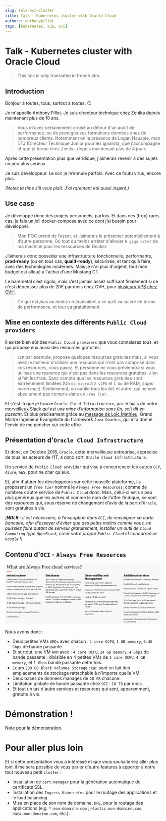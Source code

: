 ```yaml
---
slug: talk-oci-cluster
title: Talk - Kubernetes cluster with Oracle Cloud
authors: anthonypillot
tags: [kubernetes, k3s, oci]
---
```


# Talk - Kubernetes cluster with Oracle Cloud

> This talk is only translated in french atm.

## Introduction

Bonjour à toutes, tous, surtout à toutes. 😏

Je m'appelle Anthony Pillot. Je suis directeur technique chez Zenika depuis maintenant plus de 10 ans.

> Vous m'avez certainement croisé au détour d'un audit de performance, ou de prestigieuses formations données chez de nombreux clients. Notemment en la présence de Logan Hauspie, mon DTJ (Directeur Technique Junior pour les ignards), que j'accompagne et que je forme chez Zenika, depuis maintenant plus de 4 jours.

Après cette présentation plus que véridique, j'aimerais revenir à des sujets un peu plus sérieux.

Je suis développeur. Le soir je m’ennuie parfois. Avec ce foutu virus, encore plus.

_(Notez la rime s’il vous plaît. J'ai rarement été aussi inspiré.)_

## Use case

Je développe donc des projets personnels, parfois. Et dans ces (trop) rares cas, je fais un joli docker-compose avec ce dont j’ai besoin pour développer.

> Mon POC prend de l’essor, et j’aimerais le présenter potentiellement à d’autre personne. Ou tout du moins arrêter d'allouer `6 giga octet` de ma machine pour les ressources de Docker.

J’aimerais donc posséder une infrastructure fonctionnelle, performante, **prod-ready** (ou en tous cas, **qualif-ready**), sécurisée, et tant qu’à faire, avec des technologies modernes. Mais je n'ai plus d'argent, tout mon budget est alloué à l'achat d'une Mustang GT.

Le baremetal c’est rigolo, mais c’est jamais assez suffisant finalement si ce n'est dépensser plus de 20€ par mois chez OVH, pour [plusieurs VPS chez OVH](https://www.ovhcloud.com/fr/vps/).

> Ce qui est _plus ou moins_ un équivalent à ce qu'il va suivre en terme de performance, et tout ça gratuitement.

## Mise en contexte des différents `Public Cloud providers`

Il existe bien sûr des `Public Cloud providers` que vous connaissez tous, et qui propose eux aussi des resources gratuites.

> `GCP` par exemple, propose quelques resources gratuites mais, si vous avez le malheur d'utiliser une resource qui n'est pas comprise dans ces resources, vous payez. Et personne ne vous préviendra si vous utilisez une resource qui n'est pas dans les resources gratuites. J'en ai fait les frais. Sans compté que les resources gratuites sont extrêmement limitées (Un `e2-micro` à `2 vCPU` et `1 Go` de RAM, _super merci mec_). Évidemment, on oublie tous les `GKE` et autre, qui ne sont absolument pas compris dans ce `Free Tier`.

Et c'est là que je trouve `Oracle Cloud Infrastructure`, par le biais de notre merveilleux Slack _qui est une mine d'information sans fin, soit dit en passant_. Et plus précisement grâce au [message de Loic Mathieu](https://zenika.slack.com/archives/G01HZ4T67AB/p1622035254013500), Grand Maître Ingénieur Évangéliste du framework `Java Quarkus`, qui m'a donné l'envie de me pencher sur cette offre.

## Présentation d'`Oracle Cloud Infrastructure`

Et donc, en Octobre 2016, `Oracle`, cette merveilleuse entreprise, appréciée de tous les acteurs de l'IT, a donc sorti `Oracle Cloud Infrastructure`.

Un service de `Public Cloud provider` qui vise à concurrencer les autres `GCP`, `Azure`, `AWS`, pour ne citer qu'eux.

Et, afin d'attirer les développeurs sur cette nouvelle plateforme, ils proposent un _`free tier`_ nommé le `Always Free Resources`, comme de nombreux autre service de `Public Cloud` donc. Mais, celui-ci est un peu plus généreux que les autres et comme le nom de l'offre l'indique, ce sont des resources qui, sous réserve de changement d'avis de la part d'`Oracle`, sont gratuites à vie.

_(**NDLR** : Il est nécessaire, à l'inscription dans `OCI`, de renseigner sa carte bancaire, afin d'essayer d'éviter que des petits malins comme vous, ne puissiez faire autant de serveur gratuitement, installer un outil de `Cloud Computing` type `OpenStack`, créér votre propre `Public Cloud` et concurrencer `Google` !)_

## Contenu d'`OCI` - `Always Free Resources`

![oci-always-free-resources](./oci-always-free-resources.png)

Nous avons donc :

- Deux petites VMs `AMDs` avec chacun : `1 core OCPU`, `1 GB memory`, `0.48 Gbps` de bande passante.
- Et surtout, une VM `ARM` avec : `4 core OCPU`, `24 GB memory`, `4 Gbps` de bande passante ; divisible en 4 petites VMs de `1 core OCPU`, `4 GB memory`, et `1 Gbps` bande passante cette fois.
- Leurs `200 GB Block Volumes Storage` ; qui sont en fait des emplacements de stockage rattachable à n'importe quelle VM.
- Deux bases de données managés de `20 GB` chacune.
- Limitation globale de bande passante chez `OCI` : `10 TB` par mois.
- Et tout un tas d'autre services et resources qui sont, apparemment, gratuite à vie.

# Démonstration !

[Note pour la démonstration](@site/docs/kubernetes/k3s/fast-deploy.md).

# Pour aller plus loin

Et si cette présentation vous a intéressé et que vous souhaiteriez aller plus loin, il me sera possible de vous parler d'autre features à apporter à notre tout nouveau petit `cluster` :

- Installation de `cert-manager` pour la génération automatique de certificats SSL.
- Installation des `Ingress Kubernetes` pour le routage des applications et le load balancing.
- Mise en place de son nom de domaine, `DNS`, pour le routage des applications (e.g. `*.mon-domaine.com` ; `elastic.mon-domaine.com`, `data.mon-domaine.com`, etc.).
